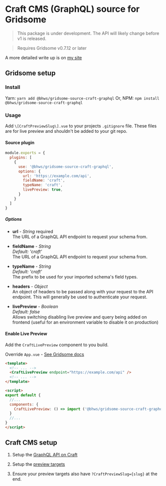 # Craft CMS (GraphQL) source for Gridsome

> This package is under development. The API will likely change before v1 is released.

> Requires Gridsome v0.7.12 or later

A more detailed write up is on [my site](https://bensheedy.com/blog/live-preview-with-craft-cms-and-gridsome)

## Gridsome setup

### Install

Yarn: `yarn add @bhws/gridsome-source-craft-graphql`
Or, NPM: `npm install  @bhws/gridsome-source-craft-graphql`

### Usage

Add `\[CraftPreviewSlug\].vue` to your projects `.gitignore` file. These files are for live preview and shouldn't be added to your git repo.

#### Source plugin

```js
module.exports = {
  plugins: [
    {
      use: '@bhws/gridsome-source-craft-graphql',
      options: {
        url: 'https://example.com/api',
        fieldName: 'craft',
        typeName: 'craft',
        livePreview: true,
      }
    }
  ]
}
```

##### Options

- **url** - *String* required  
  The URL of a GraphQL API endpoint to request your schema from.

- **fieldName** - *String*  
  *Default: 'craft'*  
  The URL of a GraphQL API endpoint to request your schema from.

- **typeName** - *String*  
  *Default: 'craft'*  
  The prefix to be used for your imported schema's field types.

- **headers** - *Object*  
  An object of headers to be passed along with your request to the API endpoint. This will generally be used to authenticate your request.

- **livePreview** - *Boolean*  
  *Default: false*  
  Allows switching disabling live preview and query being added on frontend (useful for an environment variable to disable it on production)


#### Enable Live Preview

Add the `CraftLivePreview` component to you build.

Override `App.vue` - [See Gridsome docs](https://gridsome.org/docs/overriding-app/)

```html
<template>
  <!-- ... -->
  <CraftLivePreview endpoint="https://example.com/api" />
  <!-- ... -->
</template>

<script>
export default {
  //...
  components: {
    CraftLivePreview: () => import ('@bhws/gridsome-source-craft-graphql/CraftLivePreview')
  }
  //...
}
</script>
```

## Craft CMS setup

1. Setup the [GraphQL API on Craft](https://docs.craftcms.com/v3/graphql.html#getting-started)

2. Setup the [preview targets](https://docs.craftcms.com/v3/sections-and-entries.html#preview-targets)

3. Ensure your preview targets also have `?CraftPreviewSlug={slug}` at the end.
